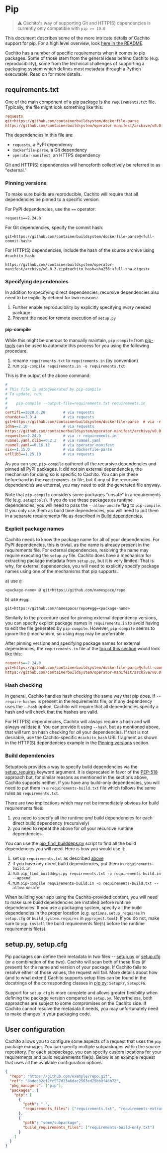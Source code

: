 # Pip

> :warning: Cachito's way of supporting Git and HTTP(S) dependencies is currently only compatible
> with `pip >= 10.0`

This document describes some of the more intricate details of Cachito support for pip. For a high
level overview, look [here in the README](../README.md#pip).

Cachito has a number of specific requirements when it comes to pip packages. Some of those stem from
the general ideas behind Cachito (e.g. reproducibility), some from the technical challenges of
supporting a packaging system which defines most metadata through a Python executable. Read on for
more details.

## requirements.txt

One of the main component of a pip package is the `requirements.txt` file. Typically, the file might
look something like this:

```ini
requests
git+https://github.com/containerbuildsystem/dockerfile-parse
https://github.com/containerbuildsystem/operator-manifest/archive/v0.0.3.zip
```

The dependencies in this file are:

* `requests`, a PyPI dependency
* `dockerfile-parse`, a Git dependency
* `operator-manifest`, an HTTPS dependency

Git and HTTP(S) dependencies will henceforth collectively be referred to as "external."

### Pinning versions

To make sure builds are reproducible, Cachito will require that all dependencies be pinned to
a specific version.

For PyPI dependencies, use the `==` operator:

```
requests==2.24.0
```

For Git dependencies, specify the commit hash:

```
git+https://github.com/containerbuildsystem/dockerfile-parse@<full-commit-hash>
```

For HTTP(S) dependencies, include the hash of the source archive using `#cachito_hash`:

```
https://github.com/containerbuildsystem/operator-manifest/archive/v0.0.3.zip#cachito_hash=sha256:<full-sha-digest>
```

### Specifying dependencies

In addition to specifying direct dependencies, recursive dependencies also need to be explicitly
defined for two reasons:

1. Further enable reproducibility by explicitly specifying _every_ needed package
2. Prevent the need for remote execution of `setup.py`

#### pip-compile

While this might be onerous to manually maintain, `pip-compile` from
[pip-tools](https://github.com/jazzband/pip-tools) can be used to automate this process for you
using the following procedure.

1. rename `requirements.txt` to `requirements.in` (by convention)
2. run `pip-compile requirements.in -o requirements.txt`

This is the output of the above command:

```ini
#
# This file is autogenerated by pip-compile
# To update, run:
#
#    pip-compile --output-file=requirements.txt requirements.in
#
certifi==2020.6.20        # via requests
chardet==3.0.4            # via requests
git+https://github.com/containerbuildsystem/dockerfile-parse  # via -r requirements.in
idna==2.10                # via requests
https://github.com/containerbuildsystem/operator-manifest/archive/v0.0.3.zip  # via -r requirements.in
requests==2.24.0          # via -r requirements.in
ruamel.yaml.clib==0.2.2   # via ruamel.yaml
ruamel.yaml==0.16.12      # via operator-manifest
six==1.15.0               # via dockerfile-parse
urllib3==1.25.10          # via requests
```

As you can see, `pip-compile` gathered all the recursive dependencies and pinned all PyPI packages.
It did not pin external dependencies, the mechanism for doing so is specific to Cachito. You can pin
these beforehand in the `requirements.in` file, but if any of the recursive dependencies are
external, you may need to edit the generated file anyway.

Note that `pip-compile` considers some packages "unsafe" in a requirements file (e.g. `setuptools`).
If you do use these packages as runtime dependencies, you will need to pass the `--allow-unsafe`
flag to `pip-compile`. If you only use them as build time dependencies, you will need to put them
in a separate requirements file as described in [Build dependencies](#build-dependencies).

### Explicit package names

Cachito needs to know the package name for all of your dependencies. For PyPI dependencies, this is
trivial, as the name is already present in the requirements file. For external dependencies,
resolving the name may require executing the `setup.py` file. Cachito does have a mechanism for
extracting package metadata from `setup.py`, but it is very limited. That is why, for external
dependencies, you will need to explicitly specify package names using one of the mechanisms that
pip supports.

a) use `@`:

```
<package-name> @ git+https://github.com/namespace/repo
```

b) use `#egg`:

```
git+https://github.com/namespace/repo#egg=<package-name>
```

Similarly to the procedure used for pinning external dependency versions, you can specify explicit
package names in `requirements.in` to avoid having to edit the file generated by `pip-compile`.
However, `pip-compile` seems to ignore the `@` mechanism, so using `#egg` may be preferrable.

After pinning versions and specifying package names for external dependencies, the `requirements.in`
file at the [top of this section](#requirementstxt) would look like this:

```ini
requests==2.24.0
git+https://github.com/containerbuildsystem/dockerfile-parse@<full-commit-hash>#egg=dockerfile-parse
https://github.com/containerbuildsystem/operator-manifest/archive/v0.0.3.zip#egg=operator-manifest&cachito_hash=sha256:<full-sha-digest>
```

### Hash checking

In general, Cachito handles hash checking the same way that pip does. If `--require-hashes` is
present in the requirements file, or if any dependency uses the `--hash` option, Cachito will
require that all dependencies specify a hash and will check that the hashes are valid.

For HTTP(S) dependencies, Cachito will always require a hash and will always validate it. You can
provide it using `--hash`, but as mentioned above, that will turn on hash checking for *all* your
dependencies. If that is not desirable, use the Cachito-specific `#cachito_hash` URL fragment as
shown in the HTTP(S) dependencies example in the [Pinning versions](#pinning-versions) section.

### Build dependencies

Setuptools provides a way to specify build dependencies via the [setup_requires][setuptools-docs]
keyword argument. It is deprecated in favor of the [PEP-518][pep-518] approach but, for similar
reasons as mentioned in the sections above, Cachito supports neither. If you have any build-only
dependencies, you will need to put them in a `requirements-build.txt` file which follows the same
rules as `requirements.txt`.

There are two implications which may not be immediately obvious for build requirements files:

1. you need to specify all the runtime _and_ build dependencies for each direct build dependency
   (recursively)
2. you need to repeat the above for _all_ your recursive runtime dependencies

You can use the [pip_find_builddeps.py](../bin/pip_find_builddeps.py) script to find all the build
dependencies you will need. Here is how you would use it:

1. set up `requirements.txt` as described [above](#specifying-dependencies)
2. if you have any direct build dependencies, put them in `requirements-build.in`
3. run `pip_find_builddeps.py requirements.txt -o requirements-build.in --append`
4. run `pip-compile requirements-build.in -o requirements-build.txt --allow-unsafe`

When building your app using the Cachito-provided content, you will need to make sure build
dependencies are installed before runtime dependencies. If you use a packaging system, specify
all the build dependencies in the proper location (e.g. `options.setup_requires` in `setup.cfg` or
`build_system.requires` in `pyproject.toml`). If you do not, make sure to `pip install` the build
requirements file(s) before the runtime requirements file(s).

## setup.py, setup.cfg

Pip packages can define their metadata in two files -- [setup.py][setup-py-docs] or
[setup.cfg][setup-cfg-docs] (or a combination of the two). Cachito will scan both of these files
(if present) for the name and version of your package. If Cachito fails to resolve either of those
values, the request will fail. More details about how (and to what extent) Cachito supports setup
files can be found in the docstrings of the corresponding classes in [pip.py][cachito-pip-py]:
`SetupPY`, `SetupCFG`.

Support for `setup.cfg` is more complete and allows greater flexibility when defining the package
version compared to `setup.py`. Nevertheless, both approaches are subject to some compromises on the
Cachito side. If Cachito cannot resolve the metadata it needs, you may unfortunately need to make
changes in your packaging code.

## User configuration

Cachito allows you to configure some aspects of a request that uses the `pip` package manager. You
can specify multiple subpackages within the source repository. For each subpackage, you can specify
custom locations for your requirements and build requirements file(s). Below is an example request
that uses all the available configuration options.

```json
{
  "repo": "https://github.com/example/repo.git",
  "ref": "8adec82cf2fc557d23a6dac2563ed25bb0f46b72",
  "pkg_managers": ["pip"],
  "packages": {
    "pip": [
      {
        "path": ".",
        "requirements_files": ["requirements.txt", "requirements-extras.txt"]
      },
      {
        "path": "some/subpackage",
        "build_requirements_files": ["requirements-build-only.txt"]
      }
    ]
  }
}
```

[setuptools-docs]: https://setuptools.readthedocs.io/en/latest/setuptools.html
[pep-518]: https://www.python.org/dev/peps/pep-0518/
[setup-py-docs]: https://setuptools.readthedocs.io/en/latest/setuptools.html#basic-use
[setup-cfg-docs]: https://setuptools.readthedocs.io/en/latest/setuptools.html#configuring-setup-using-setup-cfg-files
[cachito-pip-py]: ../cachito/workers/pkg_managers/pip.py
